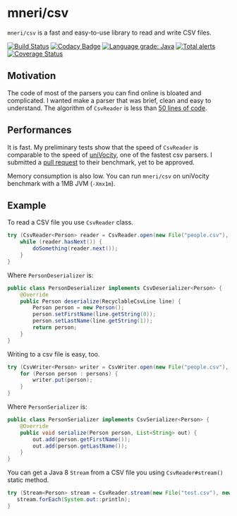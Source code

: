 # mneri/csv
`mneri/csv` is a fast and easy-to-use library to read and write CSV files.

[![Build Status](https://travis-ci.org/mneri/csv.svg?branch=master)](https://travis-ci.org/mneri/csv)
[![Codacy Badge](https://api.codacy.com/project/badge/Grade/d30b8cc221234302a0f4686cd9a38f42)](https://app.codacy.com/app/mneri_2/csv?utm_source=github.com&utm_medium=referral&utm_content=mneri/csv&utm_campaign=Badge_Grade_Dashboard)
[![Language grade: Java](https://img.shields.io/lgtm/grade/java/g/mneri/csv.svg?logo=lgtm&logoWidth=18)](https://lgtm.com/projects/g/mneri/csv/context:java)
[![Total alerts](https://img.shields.io/lgtm/alerts/g/mneri/csv.svg?logo=lgtm&logoWidth=18)](https://lgtm.com/projects/g/mneri/csv/alerts/)
[![Coverage Status](https://coveralls.io/repos/github/mneri/csv/badge.svg?branch=master)](https://coveralls.io/github/mneri/csv?branch=master)

## Motivation
The code of most of the parsers you can find online is bloated and complicated. I wanted make a parser that was brief,
clean and easy to understand. The algorithm of `CsvReader` is less than
[50 lines of code](https://github.com/mneri/csv/blob/master/src/main/java/me/mneri/csv/CsvReader.java#L169).

## Performances
It is fast. My preliminary tests show that the speed of `CsvReader` is comparable to the speed of
[uniVocity](https://github.com/uniVocity/univocity-parsers), one of the fastest csv parsers. I submitted a
[pull request](https://github.com/uniVocity/csv-parsers-comparison/pull/23) to their benchmark, yet to be approved.

Memory consumption is also low. You can run `mneri/csv` on uniVocity benchmark with a 1MB JVM (`-Xmx1m`).

## Example
To read a CSV file you use `CsvReader` class.

```java
try (CsvReader<Person> reader = CsvReader.open(new File("people.csv"), new PersonDeserializer())) {
    while (reader.hasNext()) {
        doSomething(reader.next());
    }
}
```

Where `PersonDeserializer` is:

```java
public class PersonDeserializer implements CsvDeserializer<Person> {
    @Override
    public Person deserialize(RecyclableCsvLine line) {
        Person person = new Person();
        person.setFirstName(line.getString(0));
        person.setLastName(line.getString(1));
        return person;
    }
}
```

Writing to a csv file is easy, too.

```java
try (CsvWriter<Person> writer = CsvWriter.open(new File("people.csv"), new PersonSerializer())) {
    for (Person person : persons) {
        writer.put(person);
    }
}
```

Where `PersonSerializer` is:

```java
public class PersonSerializer implements CsvSerializer<Person> {
    @Override
    public void serialize(Person person, List<String> out) {
        out.add(person.getFirstName());
        out.add(person.getLastName());
    }
}
```

You can get a Java 8 `Stream` from a CSV file you using `CsvReader#stream()` static method.

```java
try (Stream<Person> stream = CsvReader.stream(new File("test.csv"), new PersonDeserializer())) {
   stream.forEach(System.out::println);
}
```
